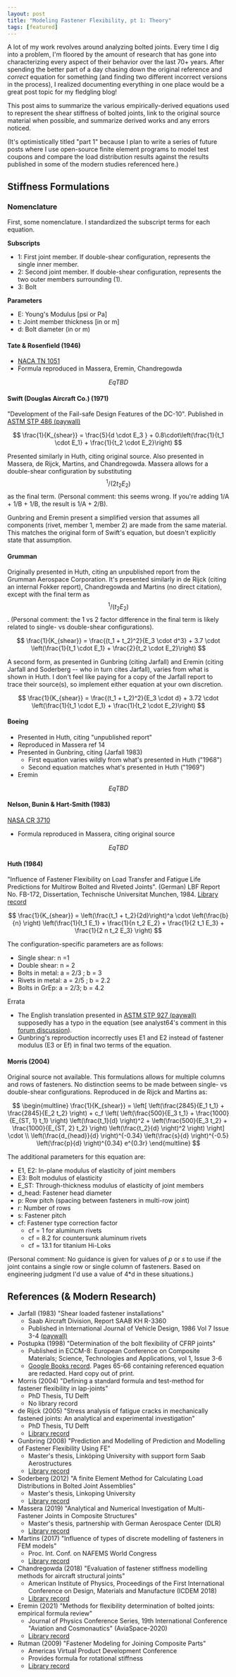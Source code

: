 ```yaml
---
layout: post
title: "Modeling Fastener Flexibility, pt 1: Theory"
tags: [featured]
---
```


A lot of my work revolves around analyzing bolted joints. Every time I dig into a problem, I'm floored by the amount of research that has gone into characterizing every aspect of their behavior over the last 70+ years. After spending the better part of a day chasing down the original reference and *correct* equation for something (and finding two different incorrect versions in the process), I realized documenting everything in one place would be a great post topic for my fledgling blog! 

This post aims to summarize the various empirically-derived equations used to represent the shear stiffness of bolted joints, link to the original source material when possible, and summarize derived works and any errors noticed.

(It's optimistically titled "part 1" because I plan to write a series of future posts where I use open-source finite element programs to model test coupons and compare the load distribution results against the results published in some of the modern studies referenced here.)

## Stiffness Formulations
### Nomenclature
First, some nomenclature. I standardized the subscript terms for each equation.

**Subscripts**
- 1: First joint member. If double-shear configuration, represents the single inner member.
- 2: Second joint member. If double-shear configuration, represents the two outer members surrounding (1).
- 3: Bolt

**Parameters**
- E: Young's Modulus [psi or Pa]
- t: Joint member thickness [in or m]
- d: Bolt diameter (in or m)

#### Tate & Rosenfield (1946)
- [NACA TN 1051](https://ntrs.nasa.gov/citations/19930081668)
- Formula reproduced in Massera, Eremin, Chandregowda

$$ Eq TBD $$

#### Swift (Douglas Aircraft Co.) (1971)
"Development of the Fail-safe Design Features of the DC-10". Published in [ASTM STP 486 (paywall)](https://www.astm.org/stp26678s.html)

$$ \frac{1}{K_{shear}}  = \frac{5}{d \cdot E_3 } + 0.8\cdot\left(\frac{1}{t_1 \cdot E_1} + \frac{1}{t_2 \cdot E_2}\right) $$

Presented similarly in Huth, citing original source. Also presented in Massera, de Rijck, Martins, and Chandregowda. Massera allows for a double-shear configuration by substituting $$ ^1/(2 t_2 E_2) $$ as the final term. (Personal comment: this seems wrong. If you're adding 1/A + 1/B + 1/B, the result is 1/A + 2/B).

Gunbring and Eremin present a simplified version that assumes all components (rivet, member 1, member 2) are made from the same material. This matches the original form of Swift's equation, but doesn't explicitly state that assumption.

#### Grumman
Originally presented in Huth, citing an unpublished report from the Grumman Aerospace Corporation. It's presented similarly in de Rijck (citing an internal Fokker report), Chandregowda and Martins (no direct citation), except with the final term as $$ ^1/{(t_2 E_2)} $$. (Personal comment: the 1 vs 2 factor difference in the final term is likely related to single- vs double-shear configurations).

$$ \frac{1}{K_{shear}} = \frac{(t_1 + t_2)^2}{E_3 \cdot d^3} + 3.7 \cdot \left(\frac{1}{t_1 \cdot E_1} + \frac{2}{t_2 \cdot E_2}\right) $$

A second form, as presented in Gunbring (citing Jarfall) and Eremin (citing Jarfall and Soderberg -- who in turn cites Jarfall), varies from what is shown in Huth. I don't feel like paying for a copy of the Jarfall report to trace their source(s), so implement either equation at your own discretion.

$$ \frac{1}{K_{shear}} = \frac{(t_1 + t_2)^2}{E_3 \cdot d} + 3.72 \cdot \left(\frac{1}{t_1 \cdot E_1} + \frac{1}{t_2 \cdot E_2}\right) $$
    

#### Boeing
- Presented in Huth, citing "unpublished report"
- Reproduced in Massera ref 14
- Presented in Gunbring, citing (Jarfall 1983)
    - First equation varies wildly from what's presented in Huth ("1968")
    - Second equation matches what's presented in Huth ("1969")
- Eremin 

$$ Eq TBD $$

#### Nelson, Bunin & Hart-Smith (1983)
[NASA CR 3710](https://ntrs.nasa.gov/citations/19870001540)
- Formula reproduced in Massera, citing original source

$$ Eq TBD $$

#### Huth (1984)
"Influence of Fastener Flexibility on Load Transfer and Fatigue Life Predictions for Multirow Bolted and Riveted Joints". (German) LBF Report No. FB-172, Dissertation, Technische Universitat Munchen, 1984. [Library record](https://ntrl.ntis.gov/NTRL/dashboard/searchResults/titleDetail/N8516219.xhtml)

$$ \frac{1}{K_{shear}} = \left(\frac{t_1 + t_2}{2d}\right)^a \cdot \left(\frac{b}{n} \right) \left(\frac{1}{t_1 E_1} + \frac{1}{n t_2 E_2} + \frac{1}{2 t_1 E_3} + \frac{1}{2 n t_2 E_3} \right) $$

The configuration-specific parameters are as follows:
- Single shear: n =1  
- Double shear: n = 2  
- Bolts in metal: a = 2/3 ; b = 3  
- Rivets in metal: a = 2/5 ; b = 2.2  
- Bolts in GrEp: a = 2/3; b = 4.2

Errata
- The English translation presented in [ASTM STP 927 (paywall)](https://www.astm.org/stp927-eb.html) supposedly has a typo in the equation (see analyst64's comment in this [forum discussion](https://www.eng-tips.com/viewthread.cfm?qid=192705)).
- Gunbring's reproduction incorrectly uses E1 and E2 instead of fastener modulus (E3 or Ef) in final two terms of the equation.  

#### Morris (2004)
Original source not available. This formulations allows for multiple columns and rows of fasteners. No distinction seems to be made between single- vs double-shear configurations. Reproduced in de Rijck and Martins as:

$$ \begin{multline}
 \frac{1}{K_{shear}} = \left[ 
    \left(\frac{2845}{E_1 t_1} + \frac{2845}{E_2 t_2} \right) +
     c_f \left( \left(\frac{500}{E_3 t_1} + \frac{1000}{E_{ST, 1} t_1} \right) \left(\frac{t_1}{d} \right)^2 +
      \left(\frac{500}{E_3 t_2} + \frac{1000}{E_{ST, 2} t_2} \right) \left(\frac{t_2}{d} \right)^2 \right)
    \right]
    \cdot  \\
    \left(\frac{d_{head}}{d} \right)^{-0.34}
    \left(\frac{s}{d} \right)^{-0.5} \left(\frac{p}{d} \right)^{0.34} e^{0.3r} 
    \end{multline} $$

The additional parameters for this equation are:
- E1, E2: In-plane modulus of elasticity of joint members
- E3: Bolt modulus of elasticity
- E_ST: Through-thickness modulus of elasticity of joint members
- d_head: Fastener head diameter
- p: Row pitch (spacing between fasteners in multi-row joint)
- r: Number of rows
- s: Fastener pitch
- cf: Fastener type correction factor
    - cf = 1 for aluminum rivets
    - cf = 8.2 for countersunk aluminum rivets
    - cf = 13.1 for titanium Hi-Loks

(Personal comment: No guidance is given for values of *p* or *s* to use if the joint contains a single row or single column of fasteners. Based on engineering judgment I'd use a value of 4*d in these situations.)

## References (& Modern Research)
- Jarfall (1983) "Shear loaded fastener installations"
    - Saab Aircraft Division, Report SAAB KH R-3360
    - Published in International Journal of Vehicle Design, 1986 Vol 7 Issue 3-4 [(paywall)](https://www.inderscienceonline.com/doi/abs/10.1504/IJVD.1986.061155)
- Postupka (1998) "Determination of the bolt flexibility of CFRP joints"
    - Published in ECCM-8: European Conference on Composite Materials; Science, Technologies and Applications, vol 1, Issue 3-6
    - [Google Books record](https://www.google.com/books/edition/ECCM_8/9Eu4fTQPP8sC?hl=en&gbpv=1&dq=Determination+of+the+bolt+flexibility+of+CFRP+joints&pg=PA61&printsec=frontcover). Pages 65-66 containing referenced equation are redacted. Hard copy out of print.
- Morris (2004) "Defining a standard formula and test-method for fastener flexibility in lap-joints"
    - PhD Thesis, TU Delft
    - No library record
- de Rijck (2005) "Stress analysis of fatigue cracks in mechanically fastened joints: An analytical and experimental investigation"
    - PhD Thesis, TU Delft
    - [Library record](http://resolver.tudelft.nl/uuid:c6253348-532d-4159-bb4c-00cb8a1f5c2b)
- Gunbring (2008) "Prediction and Modelling of Prediction and Modelling of Fastener Flexibility Using FE"
    - Master's thesis, Linköping University with support form Saab Aerostructures
    - [Library record](http://urn.kb.se/resolve?urn=urn:nbn:se:liu:diva-11428)
- Soderberg (2012) "A finite Element Method for Calculating Load Distributions in Bolted Joint Assemblies" 
    - Master's thesis, Linkoping University 
    - [Library record](http://urn.kb.se/resolve?urn=urn:nbn:se:liu:diva-81739)
- Massera (2019) "Analytical and Numerical Investigation of Multi-Fastener Joints in Composite Structures" 
    - Master's thesis, partnership with German Aerospace Center (DLR)
    - [Library record](https://elib.dlr.de/128454/)
- Martins (2017) "Influence of types of discrete modelling of fasteners in FEM models"
    - Proc. Int. Conf. on NAFEMS World Congress
    - [Library record](https://www.researchgate.net/publication/321058719_Influence_of_Types_of_Discrete_Modelling_of_Fasteners_in_FEM_Models)
- Chandregowda (2018) "Evaluation of fastener stiffness modelling methods for aircraft structural joints"
    - American Institute of Physics, Proceedings of the First International Conference on Design, Materials and Manufacture (ICDEM 2018)
    - [Library record](https://doi.org/10.1063/1.5029577)
- Eremin (2021) "Methods for flexibility determination of bolted joints: empirical formula review"
    - Journal of Physics Conference Series, 19th International Conference "Aviation and Cosmonautics" (AviaSpace-2020)
    - [Library record](https://iopscience.iop.org/article/10.1088/1742-6596/1925/1/012058)
- Rutman (2009) "Fastener Modeling for Joining Composite Parts"
    - Americas Virtual Product Development Conference
    - Provides formula for rotational stiffness
    - [Library record](https://api.semanticscholar.org/CorpusID:138009598)